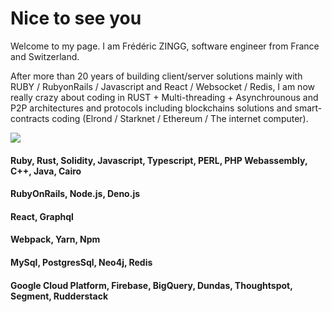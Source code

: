 # Nice to see you

Welcome to my page.
I am Frédéric ZINGG, software engineer from France and Switzerland.

After more than 20 years of building client/server solutions mainly with RUBY / RubyonRails / Javascript and React / Websocket / Redis, I am now really crazy about coding in RUST + Multi-threading + Asynchrounous and P2P architectures and protocols including blockchains solutions and smart-contracts coding (Elrond / Starknet / Ethereum / The internet computer). 


![](https://komarev.com/ghpvc/?username=fzingg&color=green)

#### Ruby, Rust, Solidity, Javascript, Typescript, PERL, PHP Webassembly, C++, Java, Cairo
#### RubyOnRails, Node.js, Deno.js
#### React, Graphql
#### Webpack, Yarn, Npm
#### MySql, PostgresSql, Neo4j, Redis
#### Google Cloud Platform, Firebase, BigQuery, Dundas, Thoughtspot, Segment, Rudderstack


<!--
**fzingg/fzingg** is a ✨ _special_ ✨ repository because its `README.md` (this file) appears on your GitHub profile.

Here are some ideas to get you started:

- 🔭 I’m currently working on ...
- 🌱 I’m currently learning ...
- 👯 I’m looking to collaborate on ...
- 🤔 I’m looking for help with ...
- 💬 Ask me about ...
- 📫 How to reach me: ...
- 😄 Pronouns: ...
- ⚡ Fun fact: ...
-->
